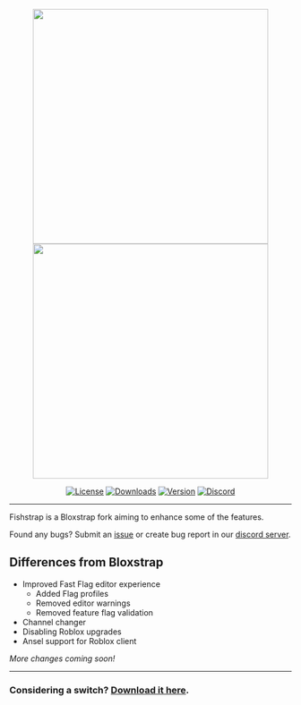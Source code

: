 

<p align="center">
    <img src="https://github.com/returnrqt/bloxstrap/raw/main/Images/Bloxstrap-full-dark.png#gh-dark-mode-only" width="420">
    <img src="https://github.com/returnrqt/bloxstrap/raw/main/Images/Bloxstrap-full-light.png#gh-light-mode-only" width="420">
</p>

<div align="center">

[![License][shield-repo-license]][repo-license]
[![Downloads][shield-repo-releases]][repo-releases]
[![Version][shield-repo-latest]][repo-latest]
[![Discord][shield-discord-server]][discord-invite]

</div>

----

Fishstrap is a Bloxstrap fork aiming to enhance some of the features.

Found any bugs? Submit an [issue](https://github.com/returnrqt/bloxstrap/issues) or create bug report in our [discord server](https://discord.gg/xSsamjAU84).

## Differences from Bloxstrap
- Improved Fast Flag editor experience
   - Added Flag profiles
   - Removed editor warnings
   - Removed feature flag validation
 - Channel changer
 - Disabling Roblox upgrades
 - Ansel support for Roblox client
 
 *More changes coming soon!*

----
### Considering a switch? [Download it here](https://github.com/returnrqt/bloxstrap/releases).

[shield-repo-license]:  https://img.shields.io/github/license/returnrqt/bloxstrap
[shield-repo-releases]: https://img.shields.io/github/downloads/returnrqt/bloxstrap/latest/total?color=981bfe
[shield-repo-latest]:   https://img.shields.io/github/v/release/returnrqt/bloxstrap?color=7a39fb

[shield-discord-server]: https://img.shields.io/discord/1299397064165429360?logo=discord&logoColor=white&label=discord&color=4d3dff

[repo-license]:  https://github.com/returnrqt/bloxstrap/blob/main/LICENSE
[repo-actions]:  https://github.com/returnrqt/bloxstrap/actions
[repo-releases]: https://github.com/returnrqt/bloxstrap/releases
[repo-latest]:   https://github.com/returnrqt/bloxstrap/releases/latest

[discord-invite]:  https://discord.gg/xSsamjAU84
